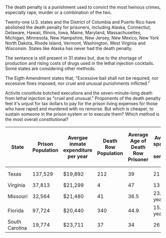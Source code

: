 The death penalty is a punishment used to convict the most heinous crimes, especially rape, murder or a combination of the two. 

Twenty-one U.S. states and the District of Columbia and Puerto Rico have abolished the death penalty for prisoners, including Alaska, Connectiut, Delaware, Hawaii, Illinois, Iowa, Maine, Maryland, Massachusettes, Michigan, Minnesota, New Hampshire, New Jersey, New Mexico, New York North Dakota, Rhode Island, Vermont, Washington, West Virginia and Wisconsin. States like Alaska has never had the death penalty.

The sentance is still present in 31 states but, due to the shortage of production and rising costs of drugs used in the lethal injection cocktails. Some states are considering other methods.

The Eigth Amendment states that, "Excessive bail shall not be required, nor excessive fines imposed, nor cruel and unusual punishments inflicted."

Activits constitute botched executions and the seven-minute-long death from lethal injection as "cruel and unusual." Proponents of the death penalty feel it's unjust for tax dollars to pay for the prison living expenses for those who have raped and murdered with no remorse. But which is cheaper, to sustain someone in the prison system or to execute them? Which method is the most overall constitutional?

|State         |Prison Population|Avergae inmate expenditure per year|Death Row Population|Average Age of Death Row Prisoner|Average span of a life sentance|Average time spent on death row|Cost of Execution w/ Lethal Injection|Cost of Life w/o Parole|
|--------------|-----------------|-----------------------------------|--------------------|---------------------------------|-------------------------------|-------------------------------|-------------------------------------|-----------------------|
|Texas         |137,529          |$19,892                            |212                 |39                               |21 years                       |11 years                       |$83,000,000                          |$417,732               |
|Virginia      |37,813           |$21,299                            |4                   |47                               |13 years                       |7 years                        |$16,500                              |$276,887               |
|Missouri      |32,564           |$21,480                            |41                  |36.5                             |23.5 years                     |11.9 years                     |$391,000                             |$504,780               |
|Florida       |97,724           |$20,440                            |340                 |44.9                             |15.1 years                     |15 years                       |$24,000,000                          |$308,644               |
|South Carolina|19,774           |$23,711                            |37                  |34                               |26 years                       |14.5 years                     |$1,100,000                           |616,489                |
